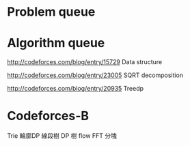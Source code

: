 # Problem queue 

# Algorithm queue
http://codeforces.com/blog/entry/15729 Data structure

http://codeforces.com/blog/entry/23005 SQRT decomposition 

http://codeforces.com/blog/entry/20935 Treedp
# Codeforces-B

Trie
輪廓DP
線段樹
DP
樹
flow
FFT
分塊

